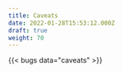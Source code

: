 ```yaml
---
title: Caveats
date: 2022-01-28T15:53:12.000Z
draft: true
weight: 70
---
```


{{< bugs data="caveats" >}}
